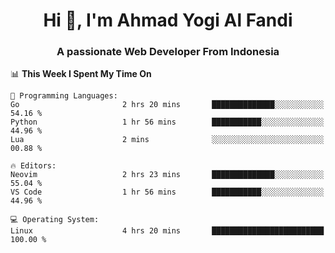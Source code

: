 <h1 align="center">Hi 👋, I'm Ahmad Yogi Al Fandi</h1>
<h3 align="center">A passionate Web Developer From Indonesia</h3>

<!--START_SECTION:waka-->

📊 **This Week I Spent My Time On**

```text
💬 Programming Languages:
Go                       2 hrs 20 mins       ██████████████░░░░░░░░░░░   54.16 %
Python                   1 hr 56 mins        ███████████░░░░░░░░░░░░░░   44.96 %
Lua                      2 mins              ░░░░░░░░░░░░░░░░░░░░░░░░░   00.88 %

🔥 Editors:
Neovim                   2 hrs 23 mins       ██████████████░░░░░░░░░░░   55.04 %
VS Code                  1 hr 56 mins        ███████████░░░░░░░░░░░░░░   44.96 %

💻 Operating System:
Linux                    4 hrs 20 mins       █████████████████████████   100.00 %
```

<!--END_SECTION:waka-->
